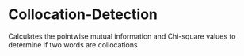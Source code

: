# Collocation-Detection
Calculates the pointwise mutual information and Chi-square values to determine if two words are collocations
